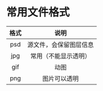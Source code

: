 # 常用文件格式



| 格式 |          说明          |
| :--: | :--------------------: |
| psd  | 源文件，会保留图层信息 |
| jpg  |  常用（不能显示透明）  |
| gif  |          动图          |
| png  |      图片可以透明      |


